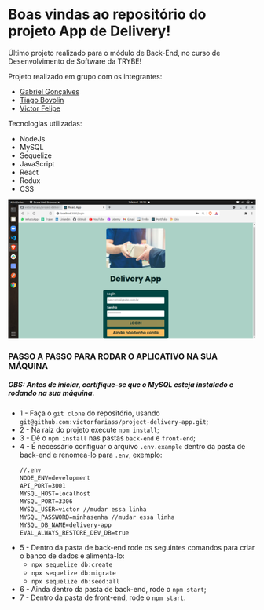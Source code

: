 # Boas vindas ao repositório do projeto App de Delivery!

Último projeto realizado para o módulo de Back-End, no curso de Desenvolvimento de Software da TRYBE!

Projeto realizado em grupo com os integrantes:

- [Gabriel Gonçalves](https://github.com/Gabriel-Goncalves)
- [Tiago Bovolin](https://github.com/tiagaoalb)
- [Victor Felipe](https://github.com/VictorFelipeOliveiraRosa)

Tecnologias utilizadas:

 - NodeJs
 - MySQL
 - Sequelize
 - JavaScript
 - React
 - Redux
 - CSS

![Login page](./prints/login.png?raw=true "Title")

### PASSO A PASSO PARA RODAR O APLICATIVO NA SUA MÁQUINA
##### OBS: Antes de iniciar, certifique-se que o MySQL esteja instalado e rodando na sua máquina.

 - 1 - Faça o `git clone` do repositório, usando `git@github.com:victorfariass/project-delivery-app.git`;
 - 2 - Na raiz do projeto execute `npm install`;
 - 3 - Dê o `npm install` nas pastas `back-end` e `front-end`;
 - 4 - É necessário configuar o arquivo `.env.example` dentro da pasta de back-end e renomea-lo para `.env`, exemplo:
    ```
    //.env
    NODE_ENV=development
    API_PORT=3001
    MYSQL_HOST=localhost
    MYSQL_PORT=3306
    MYSQL_USER=victor //mudar essa linha
    MYSQL_PASSWORD=minhasenha //mudar essa linha
    MYSQL_DB_NAME=delivery-app
    EVAL_ALWAYS_RESTORE_DEV_DB=true
    ```
 - 5 - Dentro da pasta de back-end rode os seguintes comandos para criar o banco de dados e alimenta-lo:
   - `npx sequelize db:create`
   - `npx sequelize db:migrate`
   - `npx sequelize db:seed:all`
 - 6 - Ainda dentro da pasta de back-end, rode o `npm start`;
 - 7 - Dentro da pasta de front-end, rode o `npm start`.

